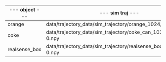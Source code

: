 | --- object --- | --- sim traj ---                                                  | --- test ---                    |
| -------------- | ----------------------------------------------------------------- | ------------------------------- |
| orange         | data/trajectory_data/sim_trajectory/orange_1024/step-0.npy        | orange_test_scene_data_1031_xxx |
| coke           | data/trajectory_data/sim_trajectory/coke_can_1030/step-0.npy      |                                 |
| realsense_box  | data/trajectory_data/sim_trajectory/realsense_box_1024/step-0.npy |                                 |

